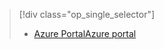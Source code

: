 > [!div class="op_single_selector"]
> * [<span data-ttu-id="ce1ca-101">Azure Portal</span><span class="sxs-lookup"><span data-stu-id="ce1ca-101">Azure portal</span></span>](../articles/storage/common/storage-enable-and-view-metrics.md)
> 
> 

